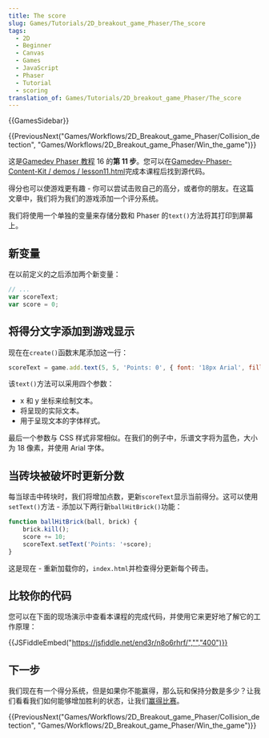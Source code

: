 ```yaml
---
title: The score
slug: Games/Tutorials/2D_breakout_game_Phaser/The_score
tags:
  - 2D
  - Beginner
  - Canvas
  - Games
  - JavaScript
  - Phaser
  - Tutorial
  - scoring
translation_of: Games/Tutorials/2D_breakout_game_Phaser/The_score
---
```

{{GamesSidebar}}

{{PreviousNext("Games/Workflows/2D_Breakout_game_Phaser/Collision_detection", "Games/Workflows/2D_Breakout_game_Phaser/Win_the_game")}}

这是[Gamedev Phaser 教程](/en-US/docs/Games/Workflows/2D_Breakout_game_Phaser) 16 的**第 11 步**。您可以在[Gamedev-Phaser-Content-Kit / demos / lesson11.html](https://github.com/end3r/Gamedev-Phaser-Content-Kit/blob/gh-pages/demos/lesson11.html)完成本课程后找到源代码。

得分也可以使游戏更有趣 - 你可以尝试击败自己的高分，或者你的朋友。在这篇文章中，我们将为我们的游戏添加一个评分系统。

我们将使用一个单独的变量来存储分数和 Phaser 的`text()`方法将其打印到屏幕上。

## 新变量

在以前定义的之后添加两个新变量：

```js
// ...
var scoreText;
var score = 0;
```

## 将得分文字添加到游戏显示

现在在`create()`函数末尾添加这一行：

```js
scoreText = game.add.text(5, 5, 'Points: 0', { font: '18px Arial', fill: '#0095DD' });
```

该`text()`方法可以采用四个参数：

- x 和 y 坐标来绘制文本。
- 将呈现的实际文本。
- 用于呈现文本的字体样式。

最后一个参数与 CSS 样式非常相似。在我们的例子中，乐谱文字将为蓝色，大小为 18 像素，并使用 Arial 字体。

## 当砖块被破坏时更新分数

每当球击中砖块时，我们将增加点数，更新`scoreText`显示当前得分。这可以使用`setText()`方法 - 添加以下两行新`ballHitBrick()`功能：

```js
function ballHitBrick(ball, brick) {
    brick.kill();
    score += 10;
    scoreText.setText('Points: '+score);
}
```

这是现在 - 重新加载你的，`index.html`并检查得分更新每个砖击。

## 比较你的代码

您可以在下面的现场演示中查看本课程的完成代码，并使用它来更好地了解它的工作原理：

{{JSFiddleEmbed("https://jsfiddle.net/end3r/n8o6rhrf/","","400")}}

## 下一步

我们现在有一个得分系统，但是如果你不能赢得，那么玩和保持分数是多少？让我们看看我们如何能够增加胜利的状态，让我们[赢得比赛](/en-US/docs/Games/Workflows/2D_Breakout_game_Phaser/Win_the_game)。

{{PreviousNext("Games/Workflows/2D_Breakout_game_Phaser/Collision_detection", "Games/Workflows/2D_Breakout_game_Phaser/Win_the_game")}}
